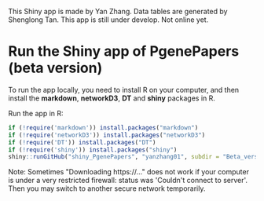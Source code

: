 This Shiny app is made by Yan Zhang. Data tables are generated by Shenglong Tan.
This app is still under develop. Not online yet.

Run the Shiny app of PgenePapers (beta version)
===============================================
To run the app locally, you need to install R on your computer, and then install the **markdown**, **networkD3**, **DT** and **shiny** packages in R.

Run the app in R:

```R
if (!require('markdown')) install.packages("markdown")
if (!require('networkD3')) install.packages("networkD3")
if (!require('DT')) install.packages("DT")
if (!require('shiny')) install.packages("shiny")
shiny::runGitHub("shiny_PgenePapers", "yanzhang01", subdir = "Beta_version")
```

Note: Sometimes "Downloading https://..." does not work if your computer is under a very restricted firewall: status was 'Couldn't connect to server'. Then you may switch to another secure network temporarily.
